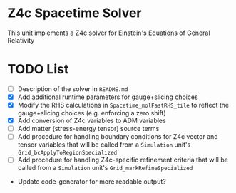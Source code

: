 # Z4c Spacetime Solver

This unit implements a Z4c solver for Einstein's Equations of General Relativity

# TODO List

- [ ] Description of the solver in `README.md`
- [X] Add additional runtime parameters for gauge+slicing choices
- [X] Modify the RHS calculations in `Spacetime_molFastRHS_tile` to reflect the gauge+slicing choices (e.g. enforcing a zero shift)
- [X] Add conversion of Z4c variables to ADM variables
- [ ] Add matter (stress-energy tensor) source terms
- [ ] Add procedure for handling boundary conditions for Z4c vector and tensor variables that will be called from a `Simulation` unit's `Grid_bcApplyToRegionSpecialized`
- [ ] Add procedure for handling Z4c-specific refinement criteria that will be called from a `Simulation` unit's `Grid_markRefineSpecialized`
- Update code-generator for more readable output?
